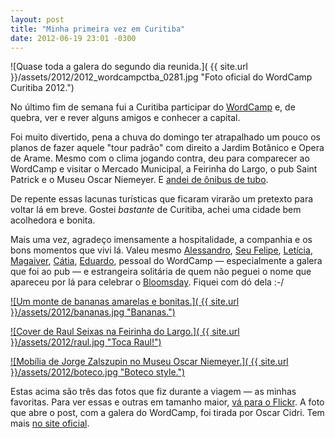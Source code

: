 ```yaml
---
layout: post
title: "Minha primeira vez em Curitiba"
date: 2012-06-19 23:01 -0300
---
```

![Quase toda a galera do segundo dia reunida.]( {{ site.url }}/assets/2012/2012_wordcampctba_0281.jpg "Foto oficial do WordCamp Curitiba 2012.")

No último fim de semana fui a Curitiba participar do [WordCamp](http://2012.curitiba.wordcamp.org/) e, de quebra, ver e rever alguns amigos e conhecer a capital.

Foi muito divertido, pena a chuva do domingo ter atrapalhado um pouco os planos de fazer aquele "tour padrão" com direito a Jardim Botânico e Opera de Arame. Mesmo com o clima jogando contra, deu para comparecer ao WordCamp e visitar o Mercado Municipal, a Feirinha do Largo, o pub Saint Patrick e o Museu Oscar Niemeyer. E [andei de ônibus de tubo](http://instagr.am/p/L9Zdy-w4gP/).

De repente essas lacunas turísticas que ficaram virarão um pretexto para voltar lá em breve. Gostei _bastante_ de Curitiba, achei uma cidade bem acolhedora e bonita.

Mais uma vez, agradeço imensamente a hospitalidade, a companhia e os bons momentos que vivi lá. Valeu mesmo [Alessandro](http://twitter.com/Alessandro_M), [Seu Felipe](http://seufelipe.com.br/), [Letícia](http://twitter.com/leticia2), [Magaiver](http://twitter.com/magaiverpr), [Cátia](http://www.catiakitahara.com.br/), [Eduardo](http://zulian.org/), pessoal do WordCamp — especialmente a galera que foi ao pub — e estrangeira solitária de quem não peguei o nome que apareceu por lá para celebrar o [Bloomsday](http://pt.wikipedia.org/wiki/Bloomsday). Fiquei com dó dela :-/

[![Um monte de bananas amarelas e bonitas.]( {{ site.url }}/assets/2012/bananas.jpg "Bananas.")](http://www.flickr.com/photos/rghedin/7404844238/in/set-72157630200678524)

[![Cover de Raul Seixas na Feirinha do Largo.]( {{ site.url }}/assets/2012/raul.jpg "Toca Raul!")](http://www.flickr.com/photos/rghedin/7404826976/in/set-72157630200678524)

[![Mobília de Jorge Zalszupin no Museu Oscar Niemeyer.]( {{ site.url }}/assets/2012/boteco.jpg "Boteco style.")](http://www.flickr.com/photos/rghedin/7404779676/in/set-72157630200678524)

Estas acima são três das fotos que fiz durante a viagem — as minhas favoritas. Para ver essas e outras em tamanho maior, [vá para o Flickr](http://www.flickr.com/photos/rghedin/sets/72157630200678524/). A foto que abre o post, com a galera do WordCamp, foi tirada por Oscar Cidri. Tem mais [no site oficial](http://2012.curitiba.wordcamp.org/fotos/).
